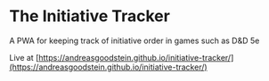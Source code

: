 # The Initiative Tracker

A PWA for keeping track of initiative order in games such as D&D 5e

Live at [https://andreasgoodstein.github.io/initiative-tracker/](https://andreasgoodstein.github.io/initiative-tracker/)